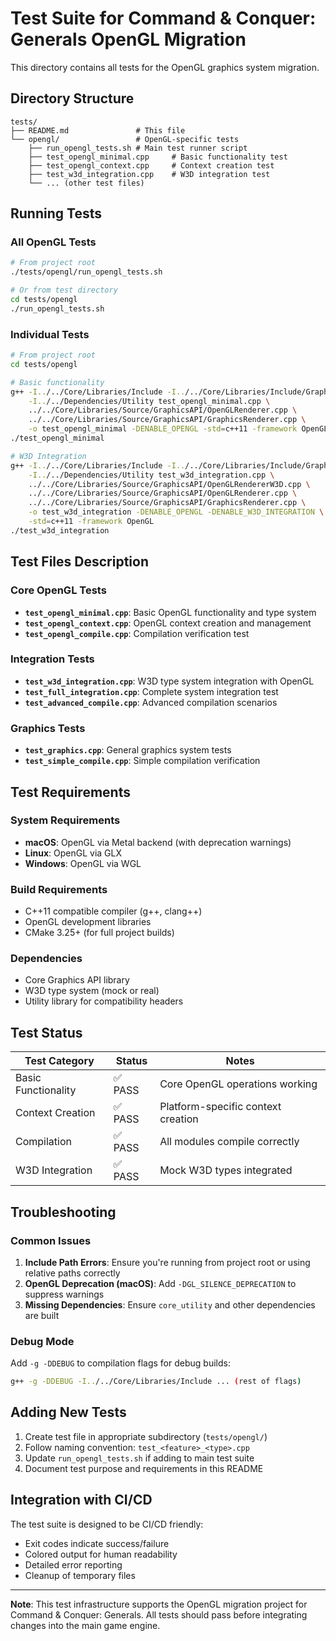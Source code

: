 # Test Suite for Command & Conquer: Generals OpenGL Migration

This directory contains all tests for the OpenGL graphics system migration.

## Directory Structure

```
tests/
├── README.md               # This file
└── opengl/                 # OpenGL-specific tests
    ├── run_opengl_tests.sh # Main test runner script
    ├── test_opengl_minimal.cpp     # Basic functionality test
    ├── test_opengl_context.cpp     # Context creation test
    ├── test_w3d_integration.cpp    # W3D integration test
    └── ... (other test files)
```

## Running Tests

### All OpenGL Tests
```bash
# From project root
./tests/opengl/run_opengl_tests.sh

# Or from test directory
cd tests/opengl
./run_opengl_tests.sh
```

### Individual Tests
```bash
# From project root
cd tests/opengl

# Basic functionality
g++ -I../../Core/Libraries/Include -I../../Core/Libraries/Include/GraphicsAPI \
    -I../../Dependencies/Utility test_opengl_minimal.cpp \
    ../../Core/Libraries/Source/GraphicsAPI/OpenGLRenderer.cpp \
    ../../Core/Libraries/Source/GraphicsAPI/GraphicsRenderer.cpp \
    -o test_opengl_minimal -DENABLE_OPENGL -std=c++11 -framework OpenGL
./test_opengl_minimal

# W3D Integration
g++ -I../../Core/Libraries/Include -I../../Core/Libraries/Include/GraphicsAPI \
    -I../../Dependencies/Utility test_w3d_integration.cpp \
    ../../Core/Libraries/Source/GraphicsAPI/OpenGLRendererW3D.cpp \
    ../../Core/Libraries/Source/GraphicsAPI/OpenGLRenderer.cpp \
    ../../Core/Libraries/Source/GraphicsAPI/GraphicsRenderer.cpp \
    -o test_w3d_integration -DENABLE_OPENGL -DENABLE_W3D_INTEGRATION \
    -std=c++11 -framework OpenGL
./test_w3d_integration
```

## Test Files Description

### Core OpenGL Tests

- **`test_opengl_minimal.cpp`**: Basic OpenGL functionality and type system
- **`test_opengl_context.cpp`**: OpenGL context creation and management
- **`test_opengl_compile.cpp`**: Compilation verification test

### Integration Tests

- **`test_w3d_integration.cpp`**: W3D type system integration with OpenGL
- **`test_full_integration.cpp`**: Complete system integration test
- **`test_advanced_compile.cpp`**: Advanced compilation scenarios

### Graphics Tests

- **`test_graphics.cpp`**: General graphics system tests
- **`test_simple_compile.cpp`**: Simple compilation verification

## Test Requirements

### System Requirements
- **macOS**: OpenGL via Metal backend (with deprecation warnings)
- **Linux**: OpenGL via GLX
- **Windows**: OpenGL via WGL

### Build Requirements
- C++11 compatible compiler (g++, clang++)
- OpenGL development libraries
- CMake 3.25+ (for full project builds)

### Dependencies
- Core Graphics API library
- W3D type system (mock or real)
- Utility library for compatibility headers

## Test Status

| Test Category | Status | Notes |
|---------------|--------|-------|
| Basic Functionality | ✅ PASS | Core OpenGL operations working |
| Context Creation | ✅ PASS | Platform-specific context creation |
| Compilation | ✅ PASS | All modules compile correctly |
| W3D Integration | ✅ PASS | Mock W3D types integrated |

## Troubleshooting

### Common Issues

1. **Include Path Errors**: Ensure you're running from project root or using relative paths correctly
2. **OpenGL Deprecation (macOS)**: Add `-DGL_SILENCE_DEPRECATION` to suppress warnings
3. **Missing Dependencies**: Ensure `core_utility` and other dependencies are built

### Debug Mode
Add `-g -DDEBUG` to compilation flags for debug builds:
```bash
g++ -g -DDEBUG -I../../Core/Libraries/Include ... (rest of flags)
```

## Adding New Tests

1. Create test file in appropriate subdirectory (`tests/opengl/`)
2. Follow naming convention: `test_<feature>_<type>.cpp`
3. Update `run_opengl_tests.sh` if adding to main test suite
4. Document test purpose and requirements in this README

## Integration with CI/CD

The test suite is designed to be CI/CD friendly:
- Exit codes indicate success/failure
- Colored output for human readability
- Detailed error reporting
- Cleanup of temporary files

---

**Note**: This test infrastructure supports the OpenGL migration project for Command & Conquer: Generals. All tests should pass before integrating changes into the main game engine.
